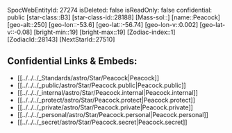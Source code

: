 ﻿---
location: [-56.74,53.6,250]
type: Star
tags:
- astro/Star

---
SpocWebEntityId: 27274
isDeleted: false
isReadOnly: false
confidential: public
[star-class::B3]
[star-class-id::28188]
[Mass-sol::]
[name::Peacock]
[geo-alt::250]
[geo-lon::-53.6]
[geo-lat::-56.74]
[geo-lon-v::0.002]
[geo-lat-v::-0.08]
[bright-min::19]
[bright-max::19]
[Zodiac-index::1]
[ZodiacId::28143]
[NextStarId::27510]



## Confidential Links & Embeds: 
- [[../../../_Standards/astro/Star/Peacock|Peacock]] 
- [[../../../_public/astro/Star/Peacock.public|Peacock.public]] 
- [[../../../_internal/astro/Star/Peacock.internal|Peacock.internal]] 
- [[../../../_protect/astro/Star/Peacock.protect|Peacock.protect]] 
- [[../../../_private/astro/Star/Peacock.private|Peacock.private]] 
- [[../../../_personal/astro/Star/Peacock.personal|Peacock.personal]] 
- [[../../../_secret/astro/Star/Peacock.secret|Peacock.secret]] 
